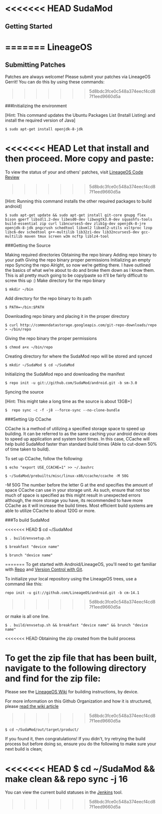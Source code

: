 <<<<<<< HEAD
SudaMod
===========

Getting Started
---------------
=======
LineageOS
===========

Submitting Patches
------------------
Patches are always welcome!  Please submit your patches via LineageOS Gerrit!
You can do this by using these commands:
>>>>>>> 5d8bdc3fce0c548a374eecf4cd87f1eed9660d5a

###Initializing the environment

[Hint: This command updates the Ubuntu Packages List (Install Listing) and install the required version of Java]

    $ sudo apt-get install openjdk-8-jdk

<<<<<<< HEAD
Let that install and then proceed. More copy and paste:
=======
To view the status of your and others' patches, visit [LineageOS Code Review](http://review.lineageos.org/)
>>>>>>> 5d8bdc3fce0c548a374eecf4cd87f1eed9660d5a

[Hint: Running this command installs the other required packages to build android]

    $ sudo apt-get update && sudo apt-get install git-core gnupg flex bison gperf libsdl1.2-dev libesd0-dev libwxgtk3.0-dev squashfs-tools build-essential zip curl libncurses5-dev zlib1g-dev openjdk-8-jre openjdk-8-jdk pngcrush schedtool libxml2 libxml2-utils xsltproc lzop libc6-dev schedtool g++-multilib lib32z1-dev lib32ncurses5-dev gcc-multilib maven tmux screen w3m ncftp liblz4-tool

###Getting the Source

Making required directories
Obtaining the repo binary
Adding repo binary to your path
Giving the repo binary proper permissions
Initializing an empty repo
Syncing the repo
Alright, so now we’re getting there. I have outlined the basics of what we’re about to do and broke them down as I know them. This is all pretty much going to be copy/paste so it’ll be fairly difficult to screw this up :) Make directory for the repo binary

    $ mkdir ~/bin

Add directory for the repo binary to its path

    $ PATH=~/bin:$PATH

Downloading repo binary and placing it in the proper directory

    $ curl http://commondatastorage.googleapis.com/git-repo-downloads/repo > ~/bin/repo

Giving the repo binary the proper permissions

    $ chmod a+x ~/bin/repo

Creating directory for where the SudaMod repo will be stored and synced

    $ mkdir ~/SudaMod $ cd ~/SudaMod

Initializing the SudaMod repo and downloading the manifest

    $ repo init -u git://github.com/SudaMod/android.git -b sm-3.0
    
Syncing the source

[Hint: This might take a long time as the source is about 13GB+]

    $  repo sync -c -f -j8 --force-sync --no-clone-bundle



###Setting Up CCache

CCache is a method of utilizing a specified storage space to speed up building. It can be referred to as the same caching your android device does to speed up application and system boot times. In this case, CCache will help build SudaMod faster than standard build times (Able to cut-down 50% of time taken to build).

To set up CCache, follow the following:

    $ echo "export USE_CCACHE=1" >> ~/.bashrc

    $ ~/SudaMod/prebuilts/misc/linux-x86/ccache/ccache -M 50G

-M 50G The number before the letter G at the end specifies the amount of space CCache can use in your storage unit. As such, ensure that not too much of space is specified as this might result in unexpected errors although, the more storage you have, its recommended to have more CCache as it will increase the build times. Most efficient build systems are able to utilize CCache to about 120G or more.

###To build SudaMod

<<<<<<< HEAD
    $ cd ~/SudaMod 
    
    $ . build/envsetup.sh

    $ breakfast "device name"

    $ brunch "device name"
=======
To get started with Android/LineageOS, you'll need to get
familiar with [Repo](https://source.android.com/source/using-repo.html) and [Version Control with Git](https://source.android.com/source/version-control.html).

To initialize your local repository using the LineageOS trees, use a command like this:

    repo init -u git://github.com/LineageOS/android.git -b cm-14.1
>>>>>>> 5d8bdc3fce0c548a374eecf4cd87f1eed9660d5a

or make is all one line.

    $ . build/envsetup.sh && breakfast "device name" && brunch "device name"

<<<<<<< HEAD
Obtaining the zip created from the build process

To get the zip file that has been built, navigate to the following directory and find for the zip file:
=======
Please see the [LineageOS Wiki](http://wiki.lineageos.org/) for building instructions, by device.

For more information on this Github Organization and how it is structured, 
please [read the wiki article](http://wiki.lineageos.org/w/Github_Organization)
>>>>>>> 5d8bdc3fce0c548a374eecf4cd87f1eed9660d5a

    $ cd ~/SudaMod/out/target/product/

If you found it, then congratulations! If you didn't, try retrying the build process but before doing so, ensure you do the following to make sure your next build is clean;

<<<<<<< HEAD
    $ cd ~/SudaMod && make clean && repo sync -j 16
=======
You can view the current build statuses in the [Jenkins](http://jenkins.lineageos.org) tool.
>>>>>>> 5d8bdc3fce0c548a374eecf4cd87f1eed9660d5a

